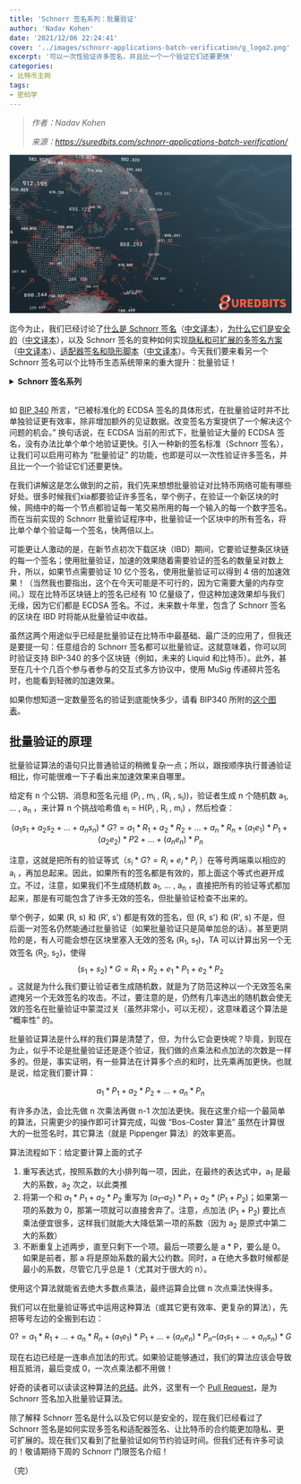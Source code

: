 ```yaml
---
title: 'Schnorr 签名系列：批量验证'
author: 'Nadav Kohen'
date: '2021/12/06 22:24:41'
cover: '../images/schnorr-applications-batch-verification/g_logo2.png'
excerpt: '可以一次性验证许多签名，并且比一个一个验证它们还要更快'
categories:
- 比特币主网
tags:
- 密码学
---
```



> *作者：Nadav Kohen*
> 
> *来源：<https://suredbits.com/schnorr-applications-batch-verification/>*



![img](../images/schnorr-applications-batch-verification/g_logo2.png)

迄今为止，我们已经讨论了[什么是 Schnorr 签名](https://suredbits.com/introduction-to-schnorr-signatures/)（[中文译本](https://www.btcstudy.org/2021/11/20/introduction-to-schnorr-signatures-by-suredbits/)），[为什么它们是安全的](https://suredbits.com/schnorr-security-part-1-schnorr-id-protocol/)（[中文译本](https://www.btcstudy.org/2021/11/22/schnorr-security-part-1-schnorr-id-protocol/)），以及 Schnorr 签名的变种如何实现[隐私和可扩展的多签名方案](https://suredbits.com/schnorr-applications-musig/)（[中文译本](https://www.btcstudy.org/2021/11/29/schnorr-applications-musig/)）、[适配器签名和隐形脚本](https://suredbits.com/schnorr-applications-scriptless-scripts/)（[中文译本](https://www.btcstudy.org/2021/12/02/schnorr-applications-scriptless-scripts/)）。今天我们要来看另一个 Schnorr 签名可以个比特币生态系统带来的重大提升：批量验证！

<details><summary><strong>Schnorr 签名系列</strong></summary>
<a hef="https://suredbits.com/introduction-to-schnorr-signatures/">What are Schnorr Signatures – Introduction</a><br>
<a href="https://suredbits.com/schnorr-security-part-1-schnorr-id-protocol/">Schnorr Signature Security: Part 1 – Schnorr ID Protocol</a><br>
<a href="https://suredbits.com/schnorr-security-part-2-from-id-to-signature/">Schnorr Signature Security: Part 2 – From IDs to Signatures</a><br>
<a href="https://suredbits.com/schnorr-applications-musig/">Schnorr Multi-Signatures – MuSig</a><br>
<a href="https://suredbits.com/schnorr-applications-scriptless-scripts/">Scriptless Scripts – Adaptor Signatures</a><br>
<a href="https://suredbits.com/schnorr-applications-batch-verification/">Batch Verification</a><br>
<a href="https://suredbits.com/schnorr-applications-threshold-signatures/">Schnorr Threshold Sigantures</a><br>
<a href="https://suredbits.com/schnorr-applications-frost/">Flexible Round-Optimized Schnorr Threshold – FROST</a><br>
<a href="https://suredbits.com/schnorr-applications-blind-signatures/">Schnorr Blind Signatures</a><br>
<a href="https://suredbits.com/the-taproot-upgrade/">Taproot Upgrade – Activating Schnorr</a>
</details><br>

如 [BIP 340](https://github.com/bitcoin/bips/blob/master/bip-0340.mediawiki#motivation) 所言，“已被标准化的 ECDSA 签名的具体形式，在批量验证时并不比单独验证更有效率，除非增加额外的见证数据。改变签名方案提供了一个解决这个问题的机会。” 换句话说，在 ECDSA 当前的形式下，批量验证大量的 ECDSA 签名，没有办法比单个单个地验证更快。引入一种新的签名标准（Schnorr 签名），让我们可以启用可称为 “批量验证” 的功能，也即是可以一次性验证许多签名，并且比一个一个验证它们还要更快。

在我们讲解这是怎么做到的之前，我们先来想想批量验证对比特币网络可能有哪些好处。很多时候我们xia都要验证许多签名，举个例子，在验证一个新区块的时候，网络中的每一个节点都验证每一笔交易所用的每一个输入的每一个数字签名。而在当前实现的 Schnorr 批量验证程序中，批量验证一个区块中的所有签名，将比单个单个验证每一个签名，快两倍以上。

可能更让人激动的是，在新节点初次下载区块（IBD）期间，它要验证整条区块链的每一个签名；使用批量验证，加速的效果随着需要验证的签名的数量呈对数上升，所以，如果节点需要验证 10 亿个签名，使用批量验证可以得到 4 倍的加速效果！（当然我也要指出，这个在今天可能是不可行的，因为它需要大量的内存空间。）现在比特币区块链上的签名已经有 10 亿量级了，但这种加速效果却与我们无缘，因为它们都是 ECDSA 签名。不过，未来数十年里，包含了 Schnorr 签名的区块在 IBD 时将能从批量验证中收益。

虽然这两个用途似乎已经是批量验证在比特币中最基础、最广泛的应用了，但我还是要提一句：任意组合的 Schnorr 签名都可以批量验证。这就意味着，你可以同时验证支持 BIP-340 的多个区块链（例如，未来的 Liquid 和比特币）。此外，甚至在几十个几百个参与者参与的交互式多方协议中，使用 MuSig 传递碎片签名时，也能看到轻微的加速效果。

如果你想知道一定数量签名的验证到底能快多少，请看 BIP340 所附的[这个图表](https://github.com/bitcoin/bips/blob/master/bip-0340.mediawiki#design)。

## 批量验证的原理

批量验证算法的语句只比普通验证的稍微复杂一点；所以，跟按顺序执行普通验证相比，你可能很难一下子看出来加速效果来自哪里。

给定有 n 个公钥、消息和签名元组 (P<sub>i</sub> , m<sub>i</sub> , (R<sub>i</sub> , s<sub>i</sub>))，验证者生成 n 个随机数 a<sub>1</sub>, ... , a<sub>n</sub> ，来计算 n 个挑战哈希值 e<sub>i</sub> = H(P<sub>i</sub> , R<sub>i</sub> , m<sub>i</sub>) ，然后检查：

$$(a_1s_1 + a_2s_2 + … + a_ns_n) * G ?= a_1*R_1 + a_2*R_2 + … + a_n * R_n + (a_1e_1) * P_1 + (a_2e_2) * P2 + … + (a_ne_n)*P_n$$

注意，这就是把所有的验证等式（$s_i * G ?= R_i + e_i * P_i$ ）在等号两端乘以相应的 a<sub>i</sub> ，再加总起来。因此，如果所有的签名都是有效的，那上面这个等式也避开成立。不过，注意，如果我们不生成随机数  a<sub>1</sub>, ... , a<sub>n</sub> ，直接把所有的验证等式都加起来，那是有可能包含了许多无效的签名，但批量验证检查不出来的。

举个例子，如果 (R, s) 和 (R', s') 都是有效的签名，但 (R, s') 和  (R', s) 不是，但后面一对签名仍然能通过批量验证（如果批量验证只是简单加总的话）。甚至更阴险的是，有人可能会想在区块里塞入无效的签名 (R<sub>1</sub>, s<sub>1</sub>)，TA 可以计算出另一个无效签名 (R<sub>2</sub>, s<sub>2</sub>)，使得 $$(s_1 + s_2) * G = R_1 + R_2 + e_1 * P_1 + e_2 * P_2$$ 。这就是为什么我们要让验证者生成随机数，就是为了防范这种以一个无效签名来遮掩另一个无效签名的攻击。不过，要注意的是，仍然有几率选出的随机数会使无效的签名在批量验证中蒙混过关（虽然非常小，可以无视），这意味着这个算法是 “概率性” 的。

批量验证算法是什么样的我们算是清楚了，但，为什么它会更快呢？毕竟，到现在为止，似乎不论是批量验证还是逐个验证，我们做的点乘法和点加法的次数是一样多的。但是，事实证明，有一些算法在计算多个点的和时，比先乘再加更快。也就是说，给定我们要计算：

$$a_1 * P_1 + a_2 * P_2 + … + a_n * P_n$$

有许多办法，会比先做 n 次乘法再做 n-1 次加法更快。我在这里介绍一个最简单的算法，只需更少的操作即可计算完成，叫做 “Bos-Coster 算法” 虽然在计算很大的一批签名时，其它算法（就是 Pippenger 算法）的效率更高。

算法流程如下：给定要计算上面的式子

1. 重写表达式，按照系数的大小排列每一项，因此，在最终的表达式中，a<sub>1</sub> 是最大的系数，a<sub>2</sub> 次之，以此类推
2. 将第一个和 $a_1 * P_1 + a_2 * P_2$ 重写为 $(a_1 – a_2) * P_1 + a_2 * (P_1 + P_2)$；如果第一项的系数为 0，那第一项就可以直接舍弃了。注意，点加法 (P<sub>1</sub> + P<sub>2</sub>) 要比点乘法便宜很多，这样我们就能大大降低第一项的系数（因为 a<sub>2</sub> 是原式中第二大的系数）
3. 不断重复上述两步，直至只剩下一个项。最后一项要么是 a * P，要么是 0。如果是前者，那 a 将是原始系数的最大公约数。同时，a 在绝大多数时候都是最小的系数，尽管它几乎总是 1（尤其对于很大的 n）。

使用这个算法就能省去绝大多数点乘法，最终运算会比做 n 次点乘法快得多。

我们可以在批量验证等式中运用这种算法（或其它更有效率、更复杂的算法），先把等号左边的全搬到右边：

$$ 0 ?= a_1 * R_1 + … + a_n * R_n + (a_1e_1) * P_1 + … + (a_ne_n) * P_n – (a_1s_1 + … + a_ns_n) * G$$

现在右边已经是一连串点加法的形式。如果验证能够通过，我们的算法应该会导致相互抵消，最后变成 0，一次点乘法都不用做！

好奇的读者可以读读这种算法的[总结](https://cr.yp.to/papers/pippenger.pdf)。此外，这里有一个 [Pull Request](https://github.com/bitcoin-core/secp256k1/pull/760)，是为 Schnorr 签名加入批量验证算法。

除了解释 Schnorr 签名是什么以及它何以是安全的，现在我们已经看过了 Schnorr 签名是如何实现多签名和适配器签名、让比特币的合约能更加隐私、更可扩展的。现在我们又看到了批量验证如何节约验证时间。但我们还有许多可谈的！敬请期待下周的 Schnorr 门限签名介绍！

（完）